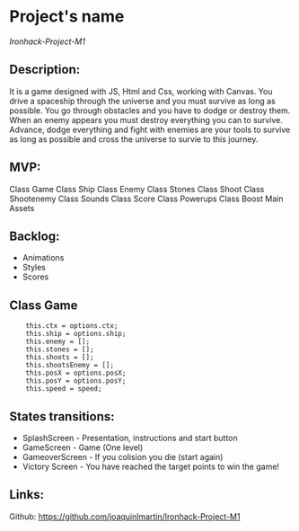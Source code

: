# Project's name

*Ironhack-Project-M1*

## Description:
It is a game designed with JS, Html and Css, working with Canvas. You drive a spaceship through the universe and you must survive as long as possible. You go through obstacles and you have to dodge or destroy them. When an enemy appears you must destroy everything you can to survive. Advance, dodge everything and fight with enemies are your tools to survive as long as possible and cross the universe to survie to this journey.

## MVP:

Class Game
Class Ship
Class Enemy
Class Stones
Class Shoot
Class Shootenemy
Class Sounds
Class Score
Class Powerups
Class Boost
Main
Assets

## Backlog:

- Animations
- Styles
- Scores

## Class Game

```
    this.ctx = options.ctx;
    this.ship = options.ship;
    this.enemy = [];
    this.stones = [];
    this.shoots = [];
    this.shootsEnemy = [];
    this.posX = options.posX;
    this.posY = options.posY;
    this.speed = speed; 
  ```

## States transitions:

- SplashScreen - Presentation, instructions and start button
- GameScreen - Game (One level) 
- GameoverScreen - If you colision you die (start again)
- Victory Screen - You have reached the target points to win the game!

## Links:

Github: https://github.com/joaquinlmartin/Ironhack-Project-M1
